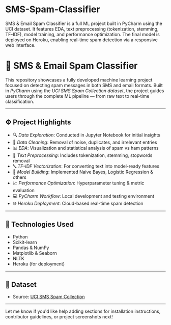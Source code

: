 # SMS-Spam-Classifier
SMS &amp; Email Spam Classifier is a full ML project built in PyCharm using the UCI dataset. It features EDA, text preprocessing (tokenization, stemming, TF-IDF), model training, and performance optimization. The final model is deployed on Heroku, enabling real-time spam detection via a responsive web interface.


# 📧 SMS & Email Spam Classifier

This repository showcases a fully developed machine learning project focused on detecting spam messages in both SMS and email formats. Built in *PyCharm* using the *UCI SMS Spam Collection dataset*, the project guides users through the complete ML pipeline — from raw text to real-time classification.

---

## ⚙ Project Highlights

- 🔍 *Data Exploration*: Conducted in Jupyter Notebook for initial insights
- 🧼 *Data Cleaning*: Removal of noise, duplicates, and irrelevant entries
- 📊 *EDA*: Visualization and statistical analysis of spam vs ham patterns
- 🧠 *Text Preprocessing*: Includes tokenization, stemming, stopwords removal
- 🔤 *TF-IDF Vectorization*: For converting text into model-ready features
- 🤖 *Model Building*: Implemented Naive Bayes, Logistic Regression & others
- 📈 *Performance Optimization*: Hyperparameter tuning & metric evaluation
- 💻 *PyCharm Workflow*: Local development and testing environment
- 🌐 *Heroku Deployment*: Cloud-based real-time spam detection 
---

## 🧠 Technologies Used

- Python  
- Scikit-learn  
- Pandas & NumPy  
- Matplotlib & Seaborn  
- NLTK  
- Heroku (for deployment)  

---

## 📌 Dataset

- Source: [UCI SMS Spam Collection](https://www.kaggle.com/uciml/sms-spam...)

---

Let me know if you'd like help adding sections for installation instructions, contributor guidelines, or project screenshots next!
